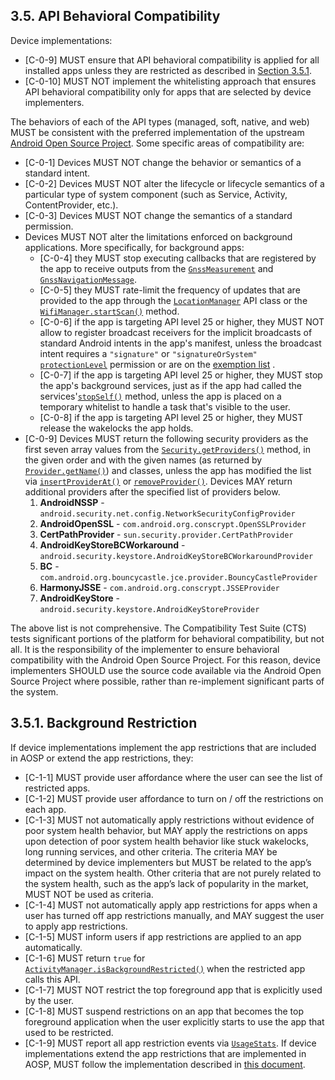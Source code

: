 ## 3.5\. API Behavioral Compatibility

Device implementations:

*    [C-0-9] MUST ensure that API behavioral compatibility is applied for all
installed apps unless they are restricted as described in
[Section 3.5.1](#3_5_1-background-restriction).
*    [C-0-10] MUST NOT implement the whitelisting approach that ensures API
behavioral compatibility only for apps that are selected by device
implementers.

The behaviors of each of the API types (managed, soft, native, and web) MUST be
consistent with the preferred implementation of the upstream
[Android Open Source Project](http://source.android.com/). Some specific areas
of compatibility are:

*    [C-0-1] Devices MUST NOT change the behavior or semantics of a
     standard intent.
*    [C-0-2] Devices MUST NOT alter the lifecycle or lifecycle semantics of
     a particular type of system component (such as Service, Activity, ContentProvider, etc.).
*    [C-0-3] Devices MUST NOT change the semantics of a standard permission.
*    Devices MUST NOT alter the limitations enforced on background applications.
     More specifically, for background apps:
     *    [C-0-4] they MUST stop executing callbacks that are registered by the
          app to receive outputs from the [`GnssMeasurement`](
          https://developer.android.com/reference/android/location/GnssMeasurement.html)
          and [`GnssNavigationMessage`](
          https://developer.android.com/reference/android/location/GnssNavigationMessage.html).
     *    [C-0-5] they MUST rate-limit the frequency of updates that are
          provided to the app through the [`LocationManager`](
          https://developer.android.com/reference/android/location/LocationManager.html)
          API class or the [`WifiManager.startScan()`](
          https://developer.android.com/reference/android/net/wifi/WifiManager.html#startScan%28%29)
          method.
     *    [C-0-6] if the app is targeting API level 25 or higher, they MUST NOT
          allow to register broadcast receivers for the implicit broadcasts of
          standard Android intents in the app's manifest, unless the broadcast
          intent requires a `"signature"` or `"signatureOrSystem"`
          [`protectionLevel`](
          https://developer.android.com/guide/topics/manifest/permission-element.html#plevel)
          permission or are on the [exemption list](
          https://developer.android.com/preview/features/background-broadcasts.html)
          .
     *    [C-0-7] if the app is targeting API level 25 or higher, they MUST stop
          the app's background services, just as if the app had called the
          services'[`stopSelf()`](
          https://developer.android.com/reference/android/app/Service.html#stopSelf%28%29)
          method, unless the app is placed on a temporary whitelist to handle a
          task that's visible to the user.
     *    [C-0-8] if the app is targeting API level 25 or higher, they MUST
          release the wakelocks the app holds.
*    [C-0-9] Devices MUST return the following security providers as the first
     seven array values from the [`Security.getProviders()`](
     https://developer.android.com/reference/java/security/Security.html#getProviders%28%29)
     method, in the given order and with the given names (as returned by
     [`Provider.getName()`](
     https://developer.android.com/reference/java/security/Provider.html#getName%28%29))
     and classes, unless the app has modified the list via
     [`insertProviderAt()`](
     https://developer.android.com/reference/java/security/Security.html#insertProviderAt%28java.security.Provider,%2520int%29)
     or [`removeProvider()`](
     https://developer.android.com/reference/java/security/Security.html#removeProvider%28java.lang.String%29). Devices
     MAY return additional providers after the specified list of providers
     below.
     1. **AndroidNSSP** - `android.security.net.config.NetworkSecurityConfigProvider`
     2. **AndroidOpenSSL** - `com.android.org.conscrypt.OpenSSLProvider`
     3. **CertPathProvider** - `sun.security.provider.CertPathProvider`
     4. **AndroidKeyStoreBCWorkaround** - `android.security.keystore.AndroidKeyStoreBCWorkaroundProvider`
     5. **BC** - `com.android.org.bouncycastle.jce.provider.BouncyCastleProvider`
     6. **HarmonyJSSE** - `com.android.org.conscrypt.JSSEProvider`
     7. **AndroidKeyStore** - `android.security.keystore.AndroidKeyStoreProvider`

The above list is not comprehensive. The Compatibility Test Suite (CTS) tests
significant portions of the platform for behavioral compatibility, but not all.
It is the responsibility of the implementer to ensure behavioral compatibility
with the Android Open Source Project. For this reason, device implementers
SHOULD use the source code available via the Android Open Source Project where
possible, rather than re-implement significant parts of the system.

## 3.5.1\. Background Restriction

If device implementations implement the app restrictions that are included in
AOSP or extend the app restrictions, they:

*    [C-1-1] MUST provide user affordance where the user can see the list of
restricted apps.
*    [C-1-2] MUST provide user affordance to turn on / off the restrictions
on each app.
*    [C-1-3] MUST not automatically apply restrictions without evidence of poor
system health behavior, but MAY apply the restrictions on apps upon detection
of poor system health behavior like stuck wakelocks, long running services, and
other criteria. The criteria MAY be determined by device implementers but MUST
be related to the app’s impact on the system health. Other criteria that are not
purely related to the system health, such as the app’s lack of popularity in
the market, MUST NOT be used as criteria.
*    [C-1-4] MUST not automatically apply app restrictions for apps when a user
has turned off app restrictions manually, and MAY suggest the user to apply
app restrictions.
*    [C-1-5] MUST inform users if app restrictions are applied to an app
automatically.
*    [C-1-6] MUST return `true` for [`ActivityManager.isBackgroundRestricted()`](
https://developer.android.com/reference/android/app/ActivityManager.html#isBackgroundRestricted%28%29)
when the restricted app calls this API.
*    [C-1-7] MUST NOT restrict the top foreground app that is explicitly used
by the user.
*    [C-1-8] MUST suspend restrictions on an app that becomes the top foreground
application when the user explicitly starts to use the app that used to be
restricted.
*    [C-1-9] MUST report all app restriction events via [`UsageStats`](
https://developer.android.com/reference/android/app/usage/UsageStats). If device
implementations extend the app restrictions that are implemented in AOSP, MUST
follow the implementation described in [this document](
https://source.android.com/devices/tech/power/app_mgmt.html).
